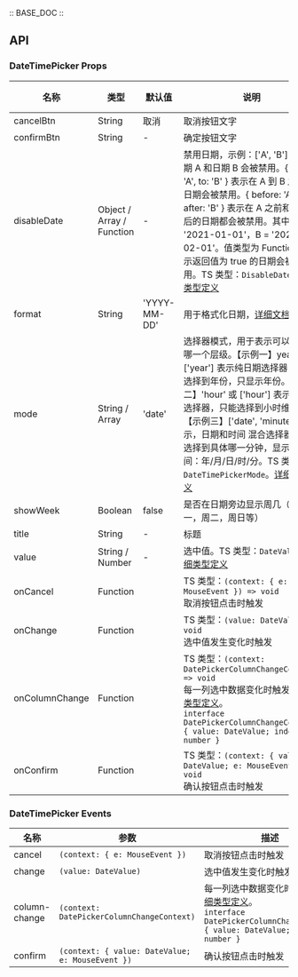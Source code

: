 :: BASE_DOC ::

## API
### DateTimePicker Props

名称 | 类型 | 默认值 | 说明 | 必传
-- | -- | -- | -- | --
cancelBtn | String | 取消 | 取消按钮文字 | N
confirmBtn | String | - | 确定按钮文字 | N
disableDate | Object / Array / Function | - | 禁用日期，示例：['A', 'B'] 表示日期 A 和日期 B 会被禁用。{ from: 'A', to: 'B' } 表示在 A 到 B 之间的日期会被禁用。{ before: 'A', after: 'B' } 表示在 A 之前和在 B 之后的日期都会被禁用。其中 A = '2021-01-01'，B = '2021-02-01'。值类型为 Function 则表示返回值为 true 的日期会被禁用。TS 类型：`DisableDate`。[详细类型定义](https://github.com/Tencent/tdesign-mobile-vue/tree/develop/src/date-time-picker/type.ts) | N
format | String | 'YYYY-MM-DD' | 用于格式化日期，[详细文档](https://day.js.org/docs/en/display/format) | N
mode | String / Array | 'date' | 选择器模式，用于表示可以选择到哪一个层级。【示例一】year 或者 ['year'] 表示纯日期选择器，只能选择到年份，只显示年份。【示例二】'hour' 或 ['hour'] 表示纯时间选择器，只能选择到小时维度。【示例三】['date', 'minute'] 表示，日期和时间 混合选择器，可以选择到具体哪一分钟，显示全部时间：年/月/日/时/分。TS 类型：`DateTimePickerMode`。[详细类型定义](https://github.com/Tencent/tdesign-mobile-vue/tree/develop/src/date-time-picker/type.ts) | N
showWeek | Boolean | false | 是否在日期旁边显示周几（如周一，周二，周日等） | N
title | String | - | 标题 | N
value | String / Number | - | 选中值。TS 类型：`DateValue`。[详细类型定义](https://github.com/Tencent/tdesign-mobile-vue/tree/develop/src/date-time-picker/type.ts) | N
onCancel | Function |  | TS 类型：`(context: { e: MouseEvent }) => void`<br/>取消按钮点击时触发 | N
onChange | Function |  | TS 类型：`(value: DateValue) => void`<br/>选中值发生变化时触发 | N
onColumnChange | Function |  | TS 类型：`(context: DatePickerColumnChangeContext) => void`<br/>每一列选中数据变化时触发。[详细类型定义](https://github.com/Tencent/tdesign-mobile-vue/tree/develop/src/date-time-picker/type.ts)。<br/>`interface DatePickerColumnChangeContext { value: DateValue; index: number }`<br/> | N
onConfirm | Function |  | TS 类型：`(context: { value: DateValue; e: MouseEvent }) => void`<br/>确认按钮点击时触发 | N

### DateTimePicker Events

名称 | 参数 | 描述
-- | -- | --
cancel | `(context: { e: MouseEvent })` | 取消按钮点击时触发
change | `(value: DateValue)` | 选中值发生变化时触发
column-change | `(context: DatePickerColumnChangeContext)` | 每一列选中数据变化时触发。[详细类型定义](https://github.com/Tencent/tdesign-mobile-vue/tree/develop/src/date-time-picker/type.ts)。<br/>`interface DatePickerColumnChangeContext { value: DateValue; index: number }`<br/>
confirm | `(context: { value: DateValue; e: MouseEvent })` | 确认按钮点击时触发
